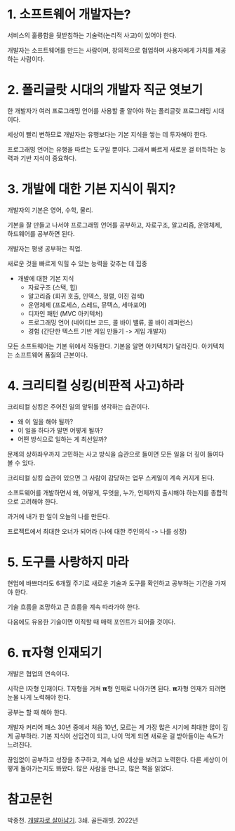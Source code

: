 # 1. 소프트웨어 개발자는?

서비스의 훌륭함을 뒷받침하는 기술력(논리적 사고)이 있어야 한다.

개발자는 소프트웨어를 만드는 사람이며, 창의적으로 협업하며 사용자에게 가치를 제공하는 사람이다.

# 2. 폴리글랏 시대의 개발자 직군 엿보기

한 개발자가 여러 프로그래밍 언어를 사용할 줄 알아야 하는 폴리글랏 프로그래밍 시대이다.

세상이 빨리 변하므로 개발자는 유행보다는 기본 지식을 쌓는 데 투자해야 한다.

프로그래밍 언어는 유행을 따르는 도구일 뿐이다. 그래서 빠르게 새로운 걸 터득하는 능력과 기반 지식이 중요하다.

# 3. 개발에 대한 기본 지식이 뭐지?

개발자의 기본은 영어, 수학, 물리.

기본을 잘 만들고 나서야 프로그래밍 언어를 공부하고, 자료구조, 알고리즘, 운영체제, 하드웨어를 공부하면 된다.

개발자는 평생 공부하는 직업.

새로운 것을 빠르게 익힐 수 있는 능력을 갖추는 데 집중

- 개발에 대한 기본 지식
  - 자료구조 (스택, 힙)
  - 알고리즘 (회귀 호출, 인덱스, 정렬, 이진 검색)
  - 운영체제 (프로세스, 스레드, 뮤텍스, 세마포어)
  - 디자인 패턴 (MVC 아키텍처)
  - 프로그래밍 언어 (네이티브 코드, 콜 바이 밸류, 콜 바이 레퍼런스)
  - 경험 (간단한 텍스트 기반 게임 만들기 -> 게임 개발자)

모든 소프트웨어는 기본 위에서 작동한다. 기본을 알면 아키텍처가 달라진다. 아키텍처는 소프트웨어 품질의 근본이다.

# 4. 크리티컬 싱킹(비판적 사고)하라

크리티컬 싱킹은 주어진 일의 앞뒤를 생각하는 습관이다.

- 왜 이 일을 해야 될까?
- 이 일을 하다가 말면 어떻게 될까?
- 어떤 방식으로 일하는 게 최선일까?

문제의 상하좌우까지 고민하는 사고 방식을 습관으로 들이면 모든 일을 더 깊이 들여다볼 수 있다.

크리티컬 싱킹 습관이 있으면 그 사람이 감당하는 업무 스케일이 계속 커지게 된다.

소프트웨어를 개발하면서 왜, 어떻게, 무엇을, 누가, 언제까지 출시해야 하는지를 종합적으로 고려해야 한다.

과거에 내가 한 일이 오늘의 나를 만든다.

프로젝트에서 최대한 오너가 되어라 (나에 대한 주인의식 -> 나를 성장)

# 5. 도구를 사랑하지 마라

현업에 바쁘더라도 6개월 주기로 새로운 기술과 도구를 확인하고 공부하는 기간을 가져야 한다.

기술 흐름을 조망하고 큰 흐름을 계속 따라가야 한다.

다음에도 유용한 기술이면 이직할 때 매력 포인트가 되어줄 것이다.

# 6. 𝝿자형 인재되기

개발은 협업의 연속이다.

시작은 I자형 인재이다. T자형을 거쳐 𝝿형 인재로 나아가면 된다. 𝝿자형 인재가 되려면 눈물 나게 노력해야 한다.

공부는 할 때 해야 한다.

개발자 커리어 패스 30년 중에서 처음 10년, 모르는 게 가장 많은 시기에 최대한 많이 깊게 공부하라. 기본 지식이 선입견이 되고, 나이 먹게 되면 새로운 걸 받아들이는 속도가 느려진다.

끊임없이 공부하고 성장을 추구하고, 계속 넓은 세상을 보려고 노력한다. 다른 세상이 어떻게 돌아가는지도 봐왔다. 많은 사람을 만나고, 많은 책을 읽었다.

# 참고문헌

박종천. [개발자로 살아남기](https://product.kyobobook.co.kr/detail/S000001953766). 3쇄. 골든래빗. 2022년
